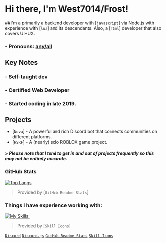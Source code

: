 # Hi there, I'm West7014/Frost!

##I'm a primarily a backend developer with [`javascript`] via Node.js with experience with [`lua`] and its descendants. Also, a [`html`] developer that also covers UI+UX.

### - Pronouns: [any/all](https://en.pronouns.page/@west7014)

## Key Notes

### - Self-taught dev
### - Certified Web Developer
### - Started coding in late **2019**.

## Projects

- [`Nova`] - A powerful and rich Discord bot that connects communities on different platforms.
- [`HSRF`] - A (nearly) solo ROBLOX game project.
#### > *Please note that I tend to get in and out of projects frequently so this may not be entirely accurate.*

### GitHub Stats
[![Top Langs](https://github-readme-stats.vercel.app/api/top-langs/?username=thatWest7014&layout=donut)](https://github.com/anuraghazra/github-readme-stats)

> Provided by [`GitHub Readme Stats`]

### Things I have experience working with:
[![My Skills:](https://skillicons.dev/icons?i=js,html,css,azure,bash,bitbucket,blender,c,cpp,codepen,discord,bots,discordjs,docker,dotnet,electron,express,firebase,gcp,git,github,gitlab,ai,lua,md,mysql,nodejs,ps,php,pr,react,regex,unity,ts,unreal,vscode,windows)](https://skillicons.dev)

> Provided by [`Skill Icons`]

[`Discord`](https://discord.com/)
[`Discord.js`](https://discord.js.org/)
[`GitHub Readme Stats`](https://github.com/anuraghazra/github-readme-stats)
[`Skill Icons`](https://skillicons.dev)
